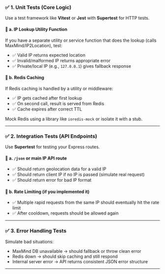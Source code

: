 ### ✅ **1. Unit Tests (Core Logic)**

Use a test framework like **Vitest** or **Jest** with **Supertest** for HTTP tests.

#### 🔹 a. IP Lookup Utility Function

If you have a separate utility or service function that does the lookup (calls MaxMind/IP2Location), test:

* ✅ Valid IP returns expected location
* ✅ Invalid/malformed IP returns appropriate error
* ✅ Private/local IP (e.g., `127.0.0.1`) gives fallback response

#### 🔹 b. Redis Caching

If Redis caching is handled by a utility or middleware:

* ✅ IP gets cached after first lookup
* ✅ On second call, result is served from Redis
* ✅ Cache expires after correct TTL

Mock Redis using a library like `ioredis-mock` or isolate it with a stub.

---

### ✅ **2. Integration Tests (API Endpoints)**

Use **Supertest** for testing your Express routes.

#### 🔹 a. `/json` or main IP API route

* ✅ Should return geolocation data for a valid IP
* ✅ Should return client IP if no IP is passed (simulate real request)
* ✅ Should return error for bad IP format

#### 🔹 b. Rate Limiting (if you implemented it)

* ✅ Multiple rapid requests from the same IP should eventually hit the rate limit
* ✅ After cooldown, requests should be allowed again

---

### ✅ **3. Error Handling Tests**

Simulate bad situations:

* MaxMind DB unavailable → should fallback or throw clean error
* Redis down → should skip caching and still respond
* Internal server error → API returns consistent JSON error structure

---